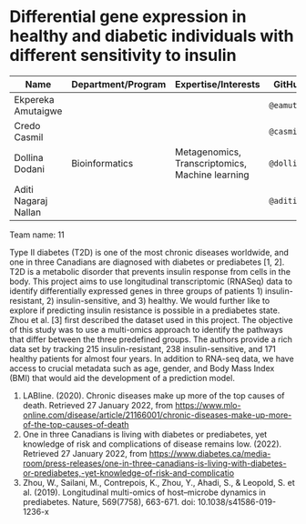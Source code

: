 # Differential gene expression in healthy and diabetic individuals with different sensitivity to insulin

| Name | Department/Program | Expertise/Interests |GitHub ID | 
| ------------- | ------------- | ------------- | ------------- |
| Ekpereka Amutaigwe |  | |  `@eamutaigwe` |
| Credo Casmil |  |  | `@casmil1` |
| Dollina Dodani |  Bioinformatics  | Metagenomics, Transcriptomics, Machine learning | `@dollinad` |
| Aditi Nagaraj Nallan |  | | `@aditi48n` |

Team name: 11


Type II diabetes (T2D) is one of the most chronic diseases worldwide, and one in three Canadians are diagnosed with diabetes or prediabetes [1, 2]. T2D is a metabolic disorder that prevents insulin response from cells in the body. This project aims to use longitudinal transcriptomic (RNASeq) data to identify differentially expressed genes in three groups of patients 1) insulin-resistant, 2) insulin-sensitive, and 3) healthy. We would further like to explore if predicting insulin resistance is possible in a prediabetes state. Zhou et al. [3] first described the dataset used in this project. The objective of this study was to use a multi-omics approach to identify the pathways that differ between the three predefined groups. The authors provide a rich data set by tracking 215 insulin-resistant, 238 insulin-sensitive, and 171 healthy patients for almost four years. In addition to RNA-seq data, we have access to crucial metadata such as age, gender, and Body Mass Index (BMI) that would aid the development of a prediction model.



1) LABline. (2020). Chronic diseases make up more of the top causes of death. Retrieved 27 January 2022, from https://www.mlo-online.com/disease/article/21166001/chronic-diseases-make-up-more-of-the-top-causes-of-death
2) One in three Canadians is living with diabetes or prediabetes, yet knowledge of risk and complications of disease remains low. (2022). Retrieved 27 January 2022, from https://www.diabetes.ca/media-room/press-releases/one-in-three-canadians-is-living-with-diabetes-or-prediabetes,-yet-knowledge-of-risk-and-complicatio
3) Zhou, W., Sailani, M., Contrepois, K., Zhou, Y., Ahadi, S., & Leopold, S. et al. (2019). Longitudinal multi-omics of host–microbe dynamics in prediabetes. Nature, 569(7758), 663-671. doi: 10.1038/s41586-019-1236-x
